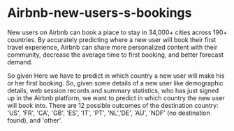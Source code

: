 # Airbnb-new-users-s-bookings
New users on Airbnb can book a place to stay in 34,000+ cities across 190+ countries. By accurately predicting where a new user will book their first travel experience, Airbnb can share more personalized content with their community, decrease the average time to first booking, and better forecast demand. 

So given Here we have to predict in which country a new user will make his or her first booking. 
So, given some details of a new user like demographic details, web session records and summary statistics, who has just signed up in the Airbnb platform, we want to predict in which country the new user will book into. There are 12 possible outcomes of the destination country: 'US', 'FR', 'CA', 'GB', 'ES', 'IT', 'PT', 'NL','DE', 'AU', 'NDF' (no destination found), and 'other'. 
